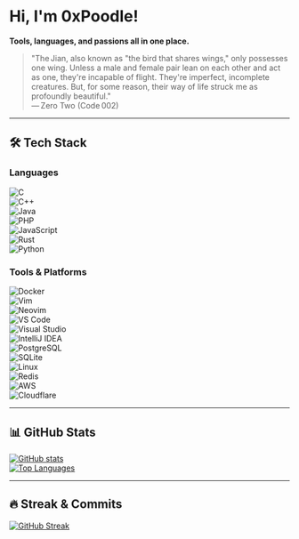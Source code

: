 # Hi, I'm **0xPoodle**!

**Tools, languages, and passions all in one place.**

> "The Jian, also known as "the bird that shares wings," only possesses one wing. Unless a male and female pair lean on each other and act as one, they're incapable of flight. They're imperfect, incomplete creatures. But, for some reason, their way of life struck me as profoundly beautiful."  
> — Zero Two (Code 002)

---

## 🛠️ Tech Stack

### Languages  
![C](https://img.shields.io/badge/-C-00599C?logo=c&logoColor=white)  
![C++](https://img.shields.io/badge/-C%2B%2B-00599C?logo=c%2B%2B&logoColor=white)  
![Java](https://img.shields.io/badge/-Java-007396?logo=java&logoColor=white)  
![PHP](https://img.shields.io/badge/-PHP-777BB4?logo=php&logoColor=white)  
![JavaScript](https://img.shields.io/badge/-JavaScript-F7DF1E?logo=javascript&logoColor=black)  
![Rust](https://img.shields.io/badge/-Rust-000000?logo=rust&logoColor=white)  
![Python](https://img.shields.io/badge/-Python-3776AB?logo=python&logoColor=white)  

### Tools & Platforms  
![Docker](https://img.shields.io/badge/-Docker-2496ED?logo=docker&logoColor=white)  
![Vim](https://img.shields.io/badge/-Vim-019733?logo=vim&logoColor=white)  
![Neovim](https://img.shields.io/badge/-Neovim-57A143?logo=neovim&logoColor=white)  
![VS Code](https://img.shields.io/badge/-VS%20Code-007ACC?logo=visual-studio-code&logoColor=white)  
![Visual Studio](https://img.shields.io/badge/-Visual%20Studio-5C2D91?logo=visual-studio&logoColor=white)  
![IntelliJ IDEA](https://img.shields.io/badge/-IntelliJ%20IDEA-000000?logo=intellij-idea&logoColor=white)  
![PostgreSQL](https://img.shields.io/badge/-PostgreSQL-336791?logo=postgresql&logoColor=white)  
![SQLite](https://img.shields.io/badge/-SQLite-003B57?logo=sqlite&logoColor=white)  
![Linux](https://img.shields.io/badge/-Linux-FCC624?logo=linux&logoColor=black)  
![Redis](https://img.shields.io/badge/-Redis-DC382D?logo=redis&logoColor=white)  
![AWS](https://img.shields.io/badge/-AWS-232F3E?logo=amazon-aws&logoColor=white)  
![Cloudflare](https://img.shields.io/badge/-Cloudflare-F38020?logo=cloudflare&logoColor=white)  

---

## 📊 GitHub Stats  
[![GitHub stats](https://github-readme-stats.vercel.app/api?username=0xPoodle&show_icons=true&theme=auto)](https://github.com/0xPoodle)  
[![Top Languages](https://github-readme-stats.vercel.app/api/top-langs/?username=0xPoodle&layout=compact&theme=auto)](https://github.com/0xPoodle)

---

## 🔥 Streak & Commits  
[![GitHub Streak](https://github-readme-streak-stats.herokuapp.com/?user=0xPoodle&theme=auto)](https://github.com/0xPoodle)
